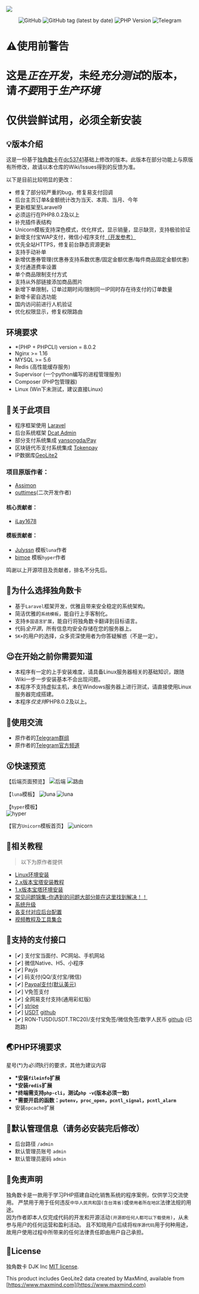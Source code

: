![](https://files.mdnice.com/user/39773/dc2143d7-422a-4fe3-8bcb-692e8c6cbd9a.png)

<p align="center">
<img alt="GitHub" src="https://img.shields.io/github/license/outtimes/dujiaoka?style=for-the-badge">
<img alt="GitHub tag (latest by date)" src="https://img.shields.io/badge/version-v2.2.0-yellowgreen?style=for-the-badge&logo=appveyor">
<img alt="PHP Version" src="https://img.shields.io/static/v1?label=PHP&message=8.0.2&style=for-the-badge">
<img alt="Telegram" src="https://img.shields.io/static/v1?label=Telegram&logo=Telegram&message=@dujiaoka&style=for-the-badge&color=blue&&link=https://t.me/dujiaoka">
</p>

# :warning:使用前警告
# 这是*正在开发*，未经*充分测试*的版本，请*不要*用于*生产环境*
# 仅供尝鲜试用，必须全新安装

## :bulb:版本介绍
这是一份基于[独角数卡](https://github.com/assimon/dujiaoka)在[dc53741](https://github.com/assimon/dujiaoka/commit/dc53741e275007b8c81c43319ee657ef011bad93)基础上修改的版本。此版本在部分功能上与原版有所修改，故请以本仓库的Wiki/Issues得到的反馈为准。

以下是目前比较明显的更改：
- 修复了部分较严重的bug，修复易支付回调
- 后台主页订单&金额统计改为当天、本周、当月、今年
- 更新框架至Laravel9
- 必须运行在PHP8.0.2及以上
- 补充插件表结构
- Unicorn模板支持深色模式，优化样式，显示销量，显示缺货，支持极验验证
- 新增支付宝WAP支付，微信小程序支付[（开发参考）](https://github.com/outtimes/dujiaoka/wiki/微信小程序支付开发说明)
- 优先全站HTTPS，修复前台静态资源更新
- 支持手动补单
- 新增优惠券管理(优惠券支持系数优惠/固定金额优惠/每件商品固定金额优惠)
- 支付通道费率设置
- 单个商品限制支付方式
- 支持从外部链接添加商品图片
- 新增下单限制，订单过期时间/限制同一IP同时存在待支付的订单数量
- 新增卡密自选功能
- 国内访问前进行人机验证
- 优化权限显示，修复权限路由


## 环境要求

- *(PHP + PHPCLI) version = 8.0.2
- Nginx >= 1.16
- MYSQL >= 5.6
- Redis (高性能缓存服务)
- Supervisor (一个python编写的进程管理服务)
- Composer (PHP包管理器)
- Linux (Win下未测试，建议直接Linux)

## :open_book:关于此项目

- 程序框架使用 [Laravel](https://github.com/laravel/laravel)
- 后台系统框架 [Dcat Admin](http://www.dcatadmin.com)
- 部分支付系统集成 [yansongda/Pay](https://github.com/yansongda/pay)
- 区块链代币支付系统集成 [Tokenpay](https://github.com/LightCountry/TokenPay)
- IP数据库[GeoLite2](https://dev.maxmind.com/geoip/geolite2-free-geolocation-data)

### 项目原版作者：
- [Assimon](https://github.com/assimon)
- [outtimes](https://github.com/outtimes/dujiaoka)(二次开发作者)

#### 核心贡献者：
- [iLay1678](https://github.com/iLay1678)

#### 模板贡献者：
- [Julyssn](https://github.com/Julyssn) 模板`luna`作者
- [bimoe](https://github.com/bimoe) 模板`hyper`作者

鸣谢以上开源项目及贡献者，排名不分先后。

## :thinking:为什么选择独角数卡

- 基于`Laravel`框架开发，优雅且带来安全稳定的系统架构。
- 简洁优雅的`系统模板`，能自行上手客制化。
- 支持`多国语言扩展`，能自行将独角数卡翻译到目标语言。
- 代码*全开源*，所有信息均安全存储在您的服务器上。
- `5K+`的用户的选择，众多资深使用者为你答疑解惑（不是一定）。

## :wink:在开始之前你需要知道

- 本程序有一定的上手安装难度，请具备Linux服务器相关的基础知识，跟随Wiki一步一步安装基本不会出现问题。
- 本程序不支持虚拟主机，未在Windows服务器上进行测试，请直接使用Linux服务器完成搭建。
- 本程序*仅支持*PHP8.0.2及以上。

## :speech_balloon:使用交流
- 原作者的[Telegram群组](https://t.me/dujiaoka)
- 原作者的[Telegram官方频道](https://t.me/dujiaoshuka)

## :open_mouth:快速预览
【后端页面预览】
![后端](public\assets\common\images\chrome_screenshot_1.png)
![路由](public\assets\common\images\chrome_screenshot_2.png)

【`luna`模板】 
![luna](public\assets\common\images\chrome_screenshot_3.png)
![luna](public\assets\common\images\chrome_screenshot_4.png)

【`hyper`模板】  
![hyper](https://github.com/MuCqq/dujiaoka-mcq/blob/main/public/assets/common/images/chrome_screenshot-luna.png)

【官方`Unicorn`模板首页】
![unicorn](public\assets\common\images\chrome_screenshot_5.png)


## :compass:相关教程
> 以下为原作者提供
- [Linux环境安装](https://github.com/assimon/dujiaoka/wiki/linux_install)
- [2.x版本宝塔安装教程](https://github.com/assimon/dujiaoka/wiki/2.x_bt_install)
- [1.x版本宝塔环境安装](https://github.com/assimon/dujiaoka/wiki/1.x_bt_install)
- [常见问题锦集-你遇到的问题大部分能在这里找到解决！！](https://github.com/assimon/dujiaoka/wiki/problems)
- [系统升级](https://github.com/assimon/dujiaoka/wiki/update)
- [各支付对应后台配置](https://github.com/assimon/dujiaoka/wiki/problems#各支付对应配置)
- [视频教程及工具集合](https://pan.dujiaoka.com)

## :bank:支持的支付接口
- [✔] 支付宝当面付、PC网站、手机网站
- [✔] 微信Native、H5、小程序
- [✔] Payjs
- [✔] 码支付(QQ/支付宝/微信)
- [✔] [Paypal支付(默认美元)](https://www.paypal.com)
- [✔] V免签支付
- [✔] 全网易支付支持(通用彩虹版)
- [✔] [stripe](https://stripe.com/)
- [✔] [USDT](https://www.token188.com/) [github](https://github.com/utgpay2/dujiaokausdtapi)
- [✔] RON-TUSD(USDT.TRC20)/支付宝免签/微信免签/数字人民币 [github](https://github.com/CoinPayVIP/dujiaoka_usdt_payment) (已跑路)

## :earth_asia:PHP环境要求

星号(\*)为*必须*执行的要求，其他为建议内容

- **\*安装`fileinfo`扩展**
- **\*安装`redis`扩展**
- **\*终端需支持`php-cli`，测试`php -v`(版本必须一致)**
- **\*需要开启的函数：`putenv`，`proc_open`，`pcntl_signal`，`pcntl_alarm`**
- 安装`opcache`扩展

## :cop:默认管理信息（请务必安装完后修改）

- 后台路径 `/admin`
- 默认管理员账号 `admin`
- 默认管理员密码 `admin`

## :eyes:免责声明

独角数卡是一款用于学习PHP搭建自动化销售系统的程序案例，仅供学习交流使用。
严禁用于用于任何违反`中华人民共和国(含台湾省)`或`使用者所在地区`法律法规的用途。      
因为作者即本人仅完成代码的开发和开源活动`(开源即任何人都可以下载使用)`，从未参与用户的任何运营和盈利活动。
且不知晓用户后续将`程序源代码`用于何种用途，故用户使用过程中所带来的任何法律责任即由用户自己承担。

## :raised_hands:License

独角数卡 DJK Inc [MIT license](https://opensource.org/licenses/MIT).

This product includes GeoLite2 data created by MaxMind, available from
[https://www.maxmind.com](https://www.maxmind.com)

